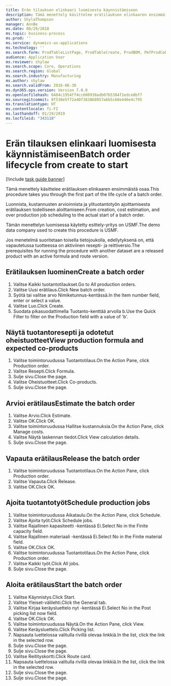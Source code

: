 ```yaml
---
title: Erän tilauksen elinkaari luomisesta käynnistämiseen
description: Tämä menettely käsittelee erätilauksen elinkaaren ensimmäistä osaa.
author: ShylaThompson
manager: AnnBe
ms.date: 08/29/2018
ms.topic: business-process
ms.prod: ''
ms.service: dynamics-ax-applications
ms.technology: ''
ms.search.form: ProdTableListPage, ProdTableCreate, ProdBOM, PmfProdCoBy, ProdParmCostEstimation, ProdCalcTrans, ProdParmRelease, ProdSchedule, ProdRouteJob, ProdParmStartUp, ProdJournalTransBOM, ProdJournalTransRoute
audience: Application User
ms.reviewer: shylaw
ms.search.scope: Core, Operations
ms.search.region: Global
ms.search.industry: Manufacturing
ms.author: shylaw
ms.search.validFrom: 2016-06-30
ms.dyn365.ops.version: Version 7.0.0
ms.openlocfilehash: 6484c1954ff4cc600938adb07b5384f1edce8bf7
ms.sourcegitcommit: 0f530e5f72a40f383868957a6b5cb0e446e4c795
ms.translationtype: HT
ms.contentlocale: fi-FI
ms.lasthandoff: 01/29/2019
ms.locfileid: "343118"
---
```

# <a name="batch-order-lifecycle-from-create-to-start"></a><span data-ttu-id="91dcd-103">Erän tilauksen elinkaari luomisesta käynnistämiseen</span><span class="sxs-lookup"><span data-stu-id="91dcd-103">Batch order lifecycle from create to start</span></span>

[!include [task guide banner](../../includes/task-guide-banner.md)]

<span data-ttu-id="91dcd-104">Tämä menettely käsittelee erätilauksen elinkaaren ensimmäistä osaa.</span><span class="sxs-lookup"><span data-stu-id="91dcd-104">This procedure takes you through the first part of the life cycle of a batch order.</span></span>

<span data-ttu-id="91dcd-105">Luonnista, kustannusten arvioinnista ja ylituotantotyön ajoittamisesta erätilauksen todelliseen aloittamiseen.</span><span class="sxs-lookup"><span data-stu-id="91dcd-105">From creation, cost estimation, and over production job scheduling to the actual start of a batch order.</span></span>



<span data-ttu-id="91dcd-106">Tämän menettelyn luomisessa käytetty esittely-yritys on USMF.</span><span class="sxs-lookup"><span data-stu-id="91dcd-106">The demo data company used to create this procedure is USMF.</span></span> 



<span data-ttu-id="91dcd-107">Jos menetelmä suoritetaan toisella tietojoukolla, edellytyksenä on, että vapautetussa tuotteessa on aktiviinen resepti- ja reittiversio.</span><span class="sxs-lookup"><span data-stu-id="91dcd-107">The prerequisites for running the procedure with another dataset are a released product with an active formula and route version.</span></span>


## <a name="create-a-batch-order"></a><span data-ttu-id="91dcd-108">Erätilauksen luominen</span><span class="sxs-lookup"><span data-stu-id="91dcd-108">Create a batch order</span></span>
1. <span data-ttu-id="91dcd-109">Valitse Kaikki tuotantotilaukset.</span><span class="sxs-lookup"><span data-stu-id="91dcd-109">Go to All production orders.</span></span>
2. <span data-ttu-id="91dcd-110">Valitse Uusi erätilaus.</span><span class="sxs-lookup"><span data-stu-id="91dcd-110">Click New batch order.</span></span>
3. <span data-ttu-id="91dcd-111">Syötä tai valitse arvo Nimiketunnus-kentässä.</span><span class="sxs-lookup"><span data-stu-id="91dcd-111">In the Item number field, enter or select a value.</span></span>
4. <span data-ttu-id="91dcd-112">Valitse Luo.</span><span class="sxs-lookup"><span data-stu-id="91dcd-112">Click Create.</span></span>
5. <span data-ttu-id="91dcd-113">Suodata pikasuodattimella Tuotanto-kenttää arvolla b.</span><span class="sxs-lookup"><span data-stu-id="91dcd-113">Use the Quick Filter to filter on the Production field with a value of 'b'.</span></span>

## <a name="view-production-formula-and-expected-co-products"></a><span data-ttu-id="91dcd-114">Näytä tuotantoresepti ja odotetut oheistuotteet</span><span class="sxs-lookup"><span data-stu-id="91dcd-114">View production formula and expected co-products</span></span>
1. <span data-ttu-id="91dcd-115">Valitse toimintoruudussa Tuotantotilaus.</span><span class="sxs-lookup"><span data-stu-id="91dcd-115">On the Action Pane, click Production order.</span></span>
2. <span data-ttu-id="91dcd-116">Valitse Resepti.</span><span class="sxs-lookup"><span data-stu-id="91dcd-116">Click Formula.</span></span>
3. <span data-ttu-id="91dcd-117">Sulje sivu.</span><span class="sxs-lookup"><span data-stu-id="91dcd-117">Close the page.</span></span>
4. <span data-ttu-id="91dcd-118">Valitse Oheistuotteet.</span><span class="sxs-lookup"><span data-stu-id="91dcd-118">Click Co-products.</span></span>
5. <span data-ttu-id="91dcd-119">Sulje sivu.</span><span class="sxs-lookup"><span data-stu-id="91dcd-119">Close the page.</span></span>

## <a name="estimate-the-batch-order"></a><span data-ttu-id="91dcd-120">Arvioi erätilaus</span><span class="sxs-lookup"><span data-stu-id="91dcd-120">Estimate the batch order</span></span>
1. <span data-ttu-id="91dcd-121">Valitse Arvio.</span><span class="sxs-lookup"><span data-stu-id="91dcd-121">Click Estimate.</span></span>
2. <span data-ttu-id="91dcd-122">Valitse OK.</span><span class="sxs-lookup"><span data-stu-id="91dcd-122">Click OK.</span></span>
3. <span data-ttu-id="91dcd-123">Valitse toimintoruudussa Hallitse kustannuksia.</span><span class="sxs-lookup"><span data-stu-id="91dcd-123">On the Action Pane, click Manage costs.</span></span>
4. <span data-ttu-id="91dcd-124">Valitse Näytä laskennan tiedot.</span><span class="sxs-lookup"><span data-stu-id="91dcd-124">Click View calculation details.</span></span>
5. <span data-ttu-id="91dcd-125">Sulje sivu.</span><span class="sxs-lookup"><span data-stu-id="91dcd-125">Close the page.</span></span>

## <a name="release-the-batch-order"></a><span data-ttu-id="91dcd-126">Vapauta erätilaus</span><span class="sxs-lookup"><span data-stu-id="91dcd-126">Release the batch order</span></span>
1. <span data-ttu-id="91dcd-127">Valitse toimintoruudussa Tuotantotilaus.</span><span class="sxs-lookup"><span data-stu-id="91dcd-127">On the Action Pane, click Production order.</span></span>
2. <span data-ttu-id="91dcd-128">Valitse Vapauta.</span><span class="sxs-lookup"><span data-stu-id="91dcd-128">Click Release.</span></span>
3. <span data-ttu-id="91dcd-129">Valitse OK.</span><span class="sxs-lookup"><span data-stu-id="91dcd-129">Click OK.</span></span>

## <a name="schedule-production-jobs"></a><span data-ttu-id="91dcd-130">Ajoita tuotantotyöt</span><span class="sxs-lookup"><span data-stu-id="91dcd-130">Schedule production jobs</span></span>
1. <span data-ttu-id="91dcd-131">Valitse toimintoruudussa Aikataulu.</span><span class="sxs-lookup"><span data-stu-id="91dcd-131">On the Action Pane, click Schedule.</span></span>
2. <span data-ttu-id="91dcd-132">Valitse Ajoita työt.</span><span class="sxs-lookup"><span data-stu-id="91dcd-132">Click Schedule jobs.</span></span>
3. <span data-ttu-id="91dcd-133">Valitse Rajallinen kapasiteetti -kentässä Ei.</span><span class="sxs-lookup"><span data-stu-id="91dcd-133">Select No in the Finite capacity field.</span></span>
4. <span data-ttu-id="91dcd-134">Valitse Rajallinen materiaali -kentässä Ei.</span><span class="sxs-lookup"><span data-stu-id="91dcd-134">Select No in the Finite material field.</span></span>
5. <span data-ttu-id="91dcd-135">Valitse OK.</span><span class="sxs-lookup"><span data-stu-id="91dcd-135">Click OK.</span></span>
6. <span data-ttu-id="91dcd-136">Valitse toimintoruudussa Tuotantotilaus.</span><span class="sxs-lookup"><span data-stu-id="91dcd-136">On the Action Pane, click Production order.</span></span>
7. <span data-ttu-id="91dcd-137">Valitse Kaikki työt.</span><span class="sxs-lookup"><span data-stu-id="91dcd-137">Click All jobs.</span></span>
8. <span data-ttu-id="91dcd-138">Sulje sivu.</span><span class="sxs-lookup"><span data-stu-id="91dcd-138">Close the page.</span></span>

## <a name="start-the-batch-order"></a><span data-ttu-id="91dcd-139">Aloita erätilaus</span><span class="sxs-lookup"><span data-stu-id="91dcd-139">Start the batch order</span></span>
1. <span data-ttu-id="91dcd-140">Valitse Käynnistys.</span><span class="sxs-lookup"><span data-stu-id="91dcd-140">Click Start.</span></span>
2. <span data-ttu-id="91dcd-141">Valitse Yleiset-välilehti.</span><span class="sxs-lookup"><span data-stu-id="91dcd-141">Click the General tab.</span></span>
3. <span data-ttu-id="91dcd-142">Valitse Kirjaa keräysluettelo nyt -kentässä Ei.</span><span class="sxs-lookup"><span data-stu-id="91dcd-142">Select No in the Post picking list now field.</span></span>
4. <span data-ttu-id="91dcd-143">Valitse OK.</span><span class="sxs-lookup"><span data-stu-id="91dcd-143">Click OK.</span></span>
5. <span data-ttu-id="91dcd-144">Valitse toimintoruudussa Näytä.</span><span class="sxs-lookup"><span data-stu-id="91dcd-144">On the Action Pane, click View.</span></span>
6. <span data-ttu-id="91dcd-145">Valitse Keräysluettelo.</span><span class="sxs-lookup"><span data-stu-id="91dcd-145">Click Picking list.</span></span>
7. <span data-ttu-id="91dcd-146">Napsauta luettelossa valitulla rivillä olevaa linkkiä.</span><span class="sxs-lookup"><span data-stu-id="91dcd-146">In the list, click the link in the selected row.</span></span>
8. <span data-ttu-id="91dcd-147">Sulje sivu.</span><span class="sxs-lookup"><span data-stu-id="91dcd-147">Close the page.</span></span>
9. <span data-ttu-id="91dcd-148">Sulje sivu.</span><span class="sxs-lookup"><span data-stu-id="91dcd-148">Close the page.</span></span>
10. <span data-ttu-id="91dcd-149">Valitse Reitityskortti.</span><span class="sxs-lookup"><span data-stu-id="91dcd-149">Click Route card.</span></span>
11. <span data-ttu-id="91dcd-150">Napsauta luettelossa valitulla rivillä olevaa linkkiä.</span><span class="sxs-lookup"><span data-stu-id="91dcd-150">In the list, click the link in the selected row.</span></span>
12. <span data-ttu-id="91dcd-151">Sulje sivu.</span><span class="sxs-lookup"><span data-stu-id="91dcd-151">Close the page.</span></span>
13. <span data-ttu-id="91dcd-152">Sulje sivu.</span><span class="sxs-lookup"><span data-stu-id="91dcd-152">Close the page.</span></span>

